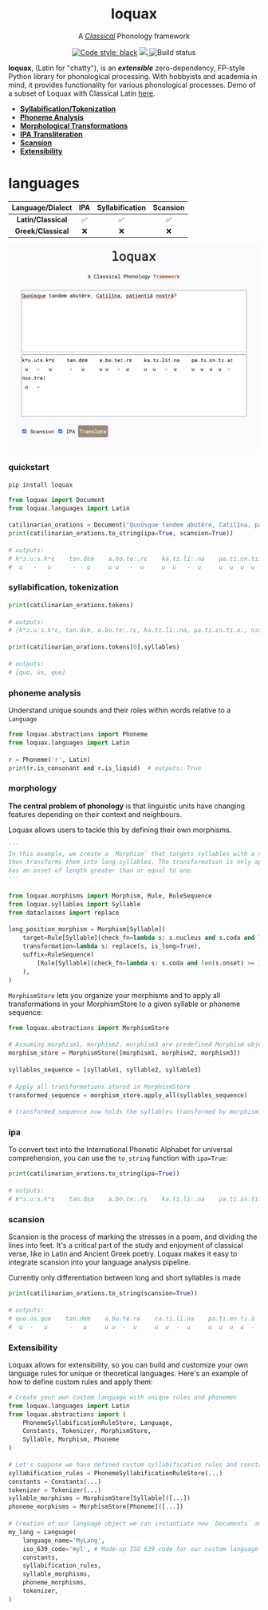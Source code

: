 <h1 align="center">loquax</h1>
<p align="center">
</p>
<p align="center">A <i><a href="https://en.wikipedia.org/wiki/Classical_antiquity" target="_blank">Classical</a></i> Phonology framework</p>
<p align="center">
  <a href="https://github.com/psf/black"><img alt="Code style: black" src="https://img.shields.io/badge/code%20style-black-000000.svg"></a>
  <a href="https://codecov.io/gh/mattlianje/loquax" >
    <img src="https://codecov.io/gh/mattlianje/loquax/branch/main/graph/badge.svg?token=EBMEFP40QL"/>
  </a>
  <img src="https://github.com/mattlianje/loquax/actions/workflows/main.yml/badge.svg" alt="Build status"> 
</p>

**loquax**, (Latin for "chatty"), is an _**extensible**_ zero-dependency, FP-style Python library for phonological processing. With hobbyists and academia in mind, it provides functionality for various phonological processes. Demo of a subset of Loquax with Classical Latin [here](https://nargothrond.xyz/loquax).

- [**Syllabification/Tokenization**](#syllabification-and-tokenization)
- [**Phoneme Analysis**](#phoneme-analysis)
- [**Morphological Transformations**](#morphological-transformations)
- [**IPA Transliteration**](#ipa-transliteration)
- [**Scansion**](#scansion)
- [**Extensibility**](#extensibility)

# languages
| Language/Dialect       | IPA    | Syllabification | Scansion |
|:----------------------:|:------:|:---------------:|:--------:|
| **Latin/Classical**    | ✅     | ✅              | ✅       |
| **Greek/Classical**    | ❌     | ❌              | ❌       |


<p align="center">
<a href="https://nargothrond.xyz/loquax">
  <img src="data/loquax_latin_online_demo.png" width="600">
</a>
</p>

### quickstart
```shell
pip install loquax
``` 

```python
from loquax import Document
from loquax.languages import Latin

catilinarian_orations = Document("Quoūsque tandem abutēre, Catilīna, patientiā nostrā?", Latin)
print(catilinarian_orations.to_string(ipa=True, scansion=True))

# outputs:
# kʷɔ.uːs.kʷɛ    tan.dɛm    a.bʊ.teː.rɛ    ka.tɪ.liː.na    pa.tɪ.ɛn.tɪ.aː    nɔs.traː
#  u   -   u      -   u     u u   -  u     u  u   -  u     u  u  u  u  -      u   -

```
### syllabification, tokenization
```python
print(catilinarian_orations.tokens)

# outputs:
# [kʷɔ.uːs.kʷɛ, tan.dɛm, a.bʊ.teː.rɛ, ka.tɪ.liː.na, pa.tɪ.ɛn.tɪ.aː, nɔs.traː]

print(catilinarian_orations.tokens[0].syllables)

# outputs:
# [quo, ūs, que]
```

### phoneme analysis
Understand unique sounds and their roles within words relative to a `Language`
```python
from loquax.abstractions import Phoneme
from loquax.languages import Latin

r = Phoneme('r', Latin)
print(r.is_consonant and r.is_liquid)  # outputs: True
```

### morphology
**The central problem of phonology** is that linguistic units have changing features depending on their context and neighbours. 

Loquax allows users to tackle this by defining their own morphisms. 

```python
'''
In this example, we create a `Morphism` that targets syllables with a nucleus and at least one coda, 
then transforms them into long syllables. The transformation is only applied if the next syllable 
has an onset of length greater than or equal to one. 
'''

from loquax.morphisms import Morphism, Rule, RuleSequence
from loquax.syllables import Syllable
from dataclasses import replace

long_position_morphism = Morphism[Syllable](
    target=Rule[Syllable](check_fn=lambda s: s.nucleus and s.coda and len(s.coda) >= 1),
    transformation=lambda s: replace(s, is_long=True),
    suffix=RuleSequence(
        [Rule[Syllable](check_fn=lambda s: s.coda and len(s.onset) >= 1)]
    ),
)
```
`MorphismStore` lets you organize your morphisms and to apply all transformations in your MorphismStore to a given syllable or phoneme sequence:
```python
from loquax.abstractions import MorphismStore

# Assuming morphism1, morphism2, morphism3 are predefined Morphism objects...
morphism_store = MorphismStore([morphism1, morphism2, morphism3])

syllables_sequence = [syllable1, syllable2, syllable3]

# Apply all transformations stored in MorphismStore
transformed_sequence = morphism_store.apply_all(syllables_sequence)

# transformed_sequence now holds the syllables transformed by morphism1, morphism2, morphism3 in order.
```

### ipa
To convert text into the International Phonetic Alphabet for universal comprehension, 
you can use the `to_string` function with `ipa=True`:
```python
print(catilinarian_orations.to_string(ipa=True))

# outputs:
# kʷɔ.uːs.kʷɛ    tan.dɛm    a.bʊ.teː.rɛ    ka.tɪ.liː.na    pa.tɪ.ɛn.tɪ.aː    nɔs.traː
```

### scansion
Scansion is the process of marking the stresses in a poem, and dividing the lines into feet. 
It's a critical part of the study and enjoyment of classical verse, like in Latin and Ancient Greek poetry. 
Loquax makes it easy to integrate scansion into your language analysis pipeline.

Currently only differentiation between long and short syllables is made
```python
print(catilinarian_orations.to_string(scansion=True))

# outputs:
# quo.ūs.que    tan.dem    a.bu.tē.re    ca.ti.lī.na    pa.ti.en.ti.ā    nos.trā
#  u  -   u      -   u     u u  -  u     u  u  -  u     u  u  u  u  -     u   -
```

### Extensibility
Loquax allows for extensibility, so you can build and customize your own language rules 
for unique or theoretical languages. Here's an example of how to define custom rules and apply them:
```python
# Create your own custom language with unique rules and phonemes
from loquax.languages import Latin
from loquax.abstractions import (
    PhonemeSyllabificationRuleStore, Language, 
    Constants, Tokenizer, MorphismStore, 
    Syllable, Morphism, Phoneme
)

# Let's suppose we have defined custom syllabification rules and constants
syllabification_rules = PhonemeSyllabificationRuleStore(...)
constants = Constants(...)
tokenizer = Tokenizer(...)
syllable_morphisms = MorphismStore[Syllable]([...])
phoneme_morphisms = MorphismStore[Phoneme]([...])

# Creation of our language object we can instantiate new `Documents` and other abstractions with
my_lang = Language(
    language_name='MyLang',
    iso_639_code='myl', # Made-up ISO 639 code for our custom language
    constants,
    syllabification_rules,
    syllable_morphisms,
    phoneme_morphisms,
    tokenizer,
)

```


